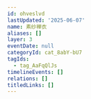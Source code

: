 ```yaml
---
id: ohveslvd
lastUpdated: '2025-06-07'
name: 素纱褝衣
aliases: []
layer: 3
eventDate: null
categoryId: cat_8abY-bU7
tagIds:
  - tag_AaFqQlJs
timelineEvents: []
relations: []
titledLinks: []
---
```


